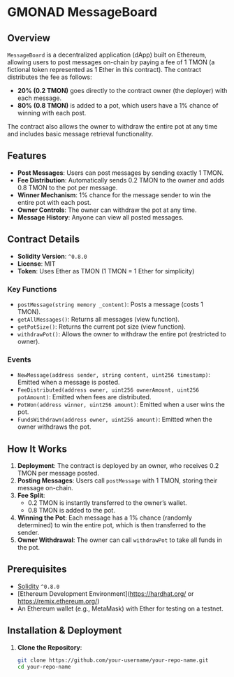 # GMONAD MessageBoard

## Overview
`MessageBoard` is a decentralized application (dApp) built on Ethereum, allowing users to post messages on-chain by paying a fee of 1 TMON (a fictional token represented as 1 Ether in this contract). The contract distributes the fee as follows:
- **20% (0.2 TMON)** goes directly to the contract owner (the deployer) with each message.
- **80% (0.8 TMON)** is added to a pot, which users have a 1% chance of winning with each post.

The contract also allows the owner to withdraw the entire pot at any time and includes basic message retrieval functionality.

## Features
- **Post Messages**: Users can post messages by sending exactly 1 TMON.
- **Fee Distribution**: Automatically sends 0.2 TMON to the owner and adds 0.8 TMON to the pot per message.
- **Winner Mechanism**: 1% chance for the message sender to win the entire pot with each post.
- **Owner Controls**: The owner can withdraw the pot at any time.
- **Message History**: Anyone can view all posted messages.

## Contract Details
- **Solidity Version**: `^0.8.0`
- **License**: MIT
- **Token**: Uses Ether as TMON (1 TMON = 1 Ether for simplicity)

### Key Functions
- `postMessage(string memory _content)`: Posts a message (costs 1 TMON).
- `getAllMessages()`: Returns all messages (view function).
- `getPotSize()`: Returns the current pot size (view function).
- `withdrawPot()`: Allows the owner to withdraw the entire pot (restricted to owner).

### Events
- `NewMessage(address sender, string content, uint256 timestamp)`: Emitted when a message is posted.
- `FeeDistributed(address owner, uint256 ownerAmount, uint256 potAmount)`: Emitted when fees are distributed.
- `PotWon(address winner, uint256 amount)`: Emitted when a user wins the pot.
- `FundsWithdrawn(address owner, uint256 amount)`: Emitted when the owner withdraws the pot.

## How It Works
1. **Deployment**: The contract is deployed by an owner, who receives 0.2 TMON per message posted.
2. **Posting Messages**: Users call `postMessage` with 1 TMON, storing their message on-chain.
3. **Fee Split**: 
   - 0.2 TMON is instantly transferred to the owner’s wallet.
   - 0.8 TMON is added to the pot.
4. **Winning the Pot**: Each message has a 1% chance (randomly determined) to win the entire pot, which is then transferred to the sender.
5. **Owner Withdrawal**: The owner can call `withdrawPot` to take all funds in the pot.

## Prerequisites
- [Solidity](https://soliditylang.org/) `^0.8.0`
- [Ethereum Development Environment](https://hardhat.org/ or https://remix.ethereum.org/)
- An Ethereum wallet (e.g., MetaMask) with Ether for testing on a testnet.

## Installation & Deployment
1. **Clone the Repository**:
   ```bash
   git clone https://github.com/your-username/your-repo-name.git
   cd your-repo-name
